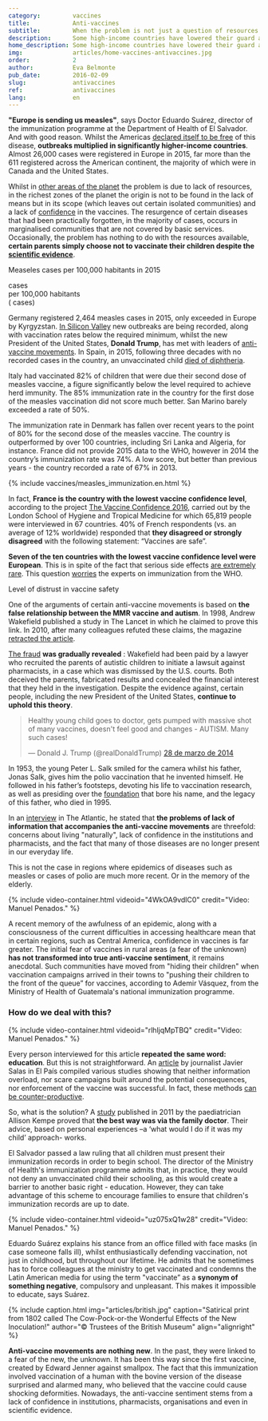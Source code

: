 ```yaml
---
category:         vaccines
title:            Anti-vaccines
subtitle:         When the problem is not just a question of resources
description:      Some high-income countries have lowered their guard and their immunization rates have dropped. In certain countries, confidence in vaccines has begun to fall. 
home_description: Some high-income countries have lowered their guard and their immunization rates have dropped. In certain countries, confidence in vaccines has begun to fall.
img:              articles/home-vaccines-antivaccines.jpg
order:            2
author:           Eva Belmonte
pub_date:         2016-02-09
slug:             antivaccines
ref:              antivaccines
lang:             en
---
```


<div class="container page-content" markdown="1">
<div class="page-content-container" markdown="1">

**"Europe is sending us measles"**, says Doctor Eduardo Suárez, director of the immunization programme at the Department of Health of El Salvador. And with good reason. Whilst the Americas [declared itself to be free](http://www.paho.org/hq/index.php?option=com_content&view=article&id=12528%3Aregion-americas-declared-free-measles&Itemid=1926&lang=en) of this disease, **outbreaks multiplied in significantly higher-income countries**. Almost 26,000 cases were registered in Europe in 2015, far more than the 611 registered across the American continent, the majority of which were in Canada and the United States.

Whilst in [other areas of the planet](/vaccines/immunization) the problem is due to lack of resources, in the richest zones of the planet the origin is not to be found in the lack of means but in its scope (which leaves out certain isolated communities) and a lack of [confidence](http://elpais.com/elpais/2016/03/15/ciencia/1458038627_317563.html) in the vaccines. The resurgence of certain diseases that had been practically forgotten, in the majority of cases, occurs in marginalised communities that are not covered by basic services. Occasionally, the problem has nothing to do with the resources available, **certain parents simply choose not to vaccinate their children despite the [scientific evidence](http://www.who.int/features/qa/84/es/)**.
</div>

<div class="graph-container">
  <p class="graph-container-caption">Measeles cases per 100,000 habitants in 2015</p>
  <div id="measles-world-map-graph" class="map-graph">
    <div class="tooltip top" role="tooltip">
      <div class="tooltip-arrow"></div>
      <div class="tooltip-inner">
        <p class="title"></p>
        <p class="description"><strong class="value"></strong> cases <br>per 100,000 habitants <br>(<span class="cases"></span> cases)</p>
      </div>
    </div>
  </div>
</div>

<div class="page-content-container" markdown="1">

Germany registered 2,464 measles cases in 2015, only exceeded in Europe by Kyrgyzstan. [In Silicon Valley](https://www.wired.com/2016/03/silicon-valley-daycares-still-big-vaccination-problems/) new outbreaks are being recorded, along with vaccination rates below the required minimum, whilst the new President of the United States, **Donald Trump**, has met with leaders of [anti-vaccine movements](http://www.chicagotribune.com/news/opinion/commentary/ct-donald-trump-anti-vaxxer-20170116-story.html). In Spain, in 2015, following three decades with no recorded cases in the country, an unvaccinated child [died of diphtheria](http://ccaa.elpais.com/ccaa/2015/06/27/catalunya/1435393852_158995.html).

Italy had vaccinated 82% of children that were due their second dose of measles vaccine, a figure significantly below the level required to achieve herd immunity. The 85% immunization rate in the country for the first dose of the measles vaccination did not score much better. San Marino barely exceeded a rate of 50%.

The immunization rate in Denmark has fallen over recent years to the point of 80% for the second dose of the measles vaccine. The country is outperformed by over 100 countries, including Sri Lanka and Algeria, for instance. France did not provide 2015 data to the WHO, however in 2014 the country’s immunization rate was 74%. A low score, but better than previous years - the country recorded a rate of 67% in 2013.

{% include vaccines/measles_immunization.en.html %}

In fact, **France is the country with the lowest vaccine confidence level**, according to the project [The Vaccine Confidence 2016](http://www.vaccineconfidence.org/research/the-state-of-vaccine-confidence-2016/), carried out by the London School of Hygiene and Tropical Medicine for which 65,819 people were interviewed in 67 countries. 40% of French respondents (vs. an average of 12% worldwide) responded that **they disagreed or strongly disagreed** with the following statement: “Vaccines are safe”. 

**Seven of the ten countries with the lowest vaccine confidence level were European**. This is in spite of the fact that serious side effects [are extremely rare](https://www.science.org.au/learning/general-audience/science-booklets/science-immunisation/4-are-vaccines-safe). This question [worries](http://apps.who.int/iris/bitstream/10665/251810/1/WER9148.pdf?ua=1) the experts on immunization from the WHO.

</div>
<div class="graph-container">
  <p class="graph-container-caption">Level of distrust in vaccine safety</p>
  <div id="vaccine-confidence-graph" class="scatterplot-graph"></div>
</div>
<div class="page-content-container" markdown="1">

One of the arguments of certain anti-vaccine movements is based on **the false relationship between the MMR vaccine and autism**. In 1998, Andrew Wakefield published a study in The Lancet in which he claimed to prove this link. In 2010, after many colleagues refuted these claims, the magazine [retracted the article](http://www.thelancet.com/journals/lancet/article/PIIS0140-6736(97)11096-0/abstract). 

[The fraud](http://www.elmundo.es/elmundosalud/2011/01/12/noticias/1294819509.html) **was gradually revealed** : Wakefield had been paid by a lawyer who recruited the parents of autistic children to initiate a lawsuit against pharmacists, in a case which was dismissed by the U.S. courts. Both deceived the parents, fabricated results and concealed the financial interest that they held in the investigation. Despite the evidence against, certain people, including the new President of the United States, **continue to uphold this theory**.

<blockquote class="twitter-tweet" data-lang="es"><p lang="en" dir="ltr">Healthy young child goes to doctor, gets pumped with massive shot of many vaccines, doesn&#39;t feel good and changes - AUTISM. Many such cases!</p>&mdash; Donald J. Trump (@realDonaldTrump) <a href="https://twitter.com/realDonaldTrump/status/449525268529815552">28 de marzo de 2014</a></blockquote>
<script async src="//platform.twitter.com/widgets.js" charset="utf-8"></script>

In 1953, the young Peter L. Salk smiled for the camera whilst his father, Jonas Salk, gives him the polio vaccination that he invented himself. He followed in his father’s footsteps, devoting his life to vaccination research, as well as presiding over the [foundation](http://jonassalklegacyfoundation.org/) that bore his name, and the legacy of this father, who died in 1995. 

In an [interview](http://www.theatlantic.com/health/archive/2014/10/the-anti-vaccine-movement-is-forgetting-the-polio-epidemic/381986/) in The Atlantic, he stated that **the problems of lack of information that accompanies
the anti-vaccine movements** are threefold: concerns about living "naturally", lack of confidence in the institutions and pharmacists, and the fact that many of those diseases are no longer present in our everyday life. 

This is not the case in regions where epidemics of diseases such as measles or cases of polio are much more recent. Or in the memory of the elderly.

<div class="container-right">
{% include video-container.html videoid="4WkOA9vdlC0" credit="Video: Manuel Penados." %}
</div>

A recent memory of the awfulness of an epidemic, along with a consciousness of the current difficulties in accessing healthcare mean that in certain regions, such as Central America, confidence in vaccines is far greater. The initial fear of vaccines in rural areas (a fear of the unknown) **has not transformed into true anti-vaccine sentiment**, it remains anecdotal. Such communities have moved from "hiding their children" when vaccination campaigns arrived in their towns to "pushing their children to the front of the queue” for vaccines, according to Ademir Vásquez, from the Ministry of Health of Guatemala's national immunization programme.

### How do we deal with this?

<div class="container-right">
{% include video-container.html videoid="rlhljqMpTBQ" credit="Video: Manuel Penados." %}
</div>

Every person interviewed for this article **repeated the same word: education**. But this is not straightforward. An [article](http://elpais.com/elpais/2015/06/03/ciencia/1433354194_756223.html) by journalist Javier Salas in El País compiled various studies showing that neither information overload, nor scare campaigns built around the potential consequences, nor enforcement of the vaccine was successful. In fact, these methods [can be counter-productive](http://pediatrics.aappublications.org/content/early/2014/02/25/peds.2013-2365).

So, what is the solution? A [study](http://www.ajpmonline.org/article/S0749-3797(11)00042-0/abstract) published in 2011 by the paediatrician Allison Kempe proved that **the best way was via the family doctor**. Their advice, based on personal experiences –a ‘what would I do if it was my child’ approach- works.  

El Salvador passed a law ruling that all children must present their immunization records in order to begin school. The director of the Ministry of Health's immunization programme admits that, in practice, they would not deny an unvaccinated child their schooling, as this would create a barrier to another basic right - education. However, they can take advantage of this scheme to encourage families to ensure that children's immunization records are up to date.

<div class="container-right">
{% include video-container.html videoid="uz075xQ1w28" credit="Video: Manuel Penados." %}
</div>

Eduardo Suárez explains his stance from an office filled with face masks (in case someone falls ill), whilst enthusiastically defending vaccination, not just in childhood, but throughout our lifetime. He admits that he sometimes has to force colleagues at the ministry to get vaccinated and condemns the Latin American media for using the term "vaccinate” as a **synonym of something negative**, compulsory and unpleasant. This makes it impossible to educate, says Suárez.

{% include caption.html img="articles/british.jpg" caption="Satirical print from 1802 called The Cow-Pock-or-the Wonderful Effects of the New Inoculation!" author="© Trustees of the British Museum" align="alignright" %}

**Anti-vaccine movements are nothing new**. In the past, they were linked to a fear of the new, the unknown. It has been this way since the first vaccine, created by Edward Jenner against smallpox. The fact that this immunization involved vaccination of a human with the bovine version of the disease surprised and alarmed many, who believed that the vaccine could cause shocking deformities. Nowadays, the anti-vaccine sentiment stems from a lack of confidence in institutions, pharmacists, organisations and even in scientific evidence.

</div>
</div>
